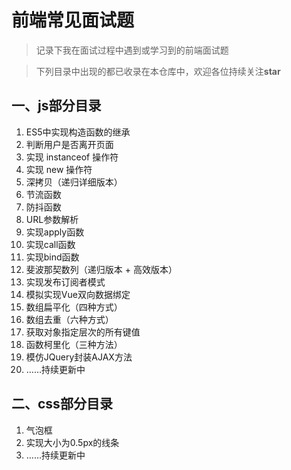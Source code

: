 # 前端常见面试题
> 记录下我在面试过程中遇到或学习到的前端面试题

> 下列目录中出现的都已收录在本仓库中，欢迎各位持续关注**star**

## 一、js部分目录
1.   ES5中实现构造函数的继承
2.   判断用户是否离开页面
3.   实现 instanceof 操作符
4.   实现 new 操作符
5.   深拷贝（递归详细版本）
6.   节流函数
7.   防抖函数
8.   URL参数解析
9.   实现apply函数
10.  实现call函数
11.  实现bind函数
12.  斐波那契数列（递归版本 + 高效版本）
13.  实现发布订阅者模式
14.  模拟实现Vue双向数据绑定
15.  数组扁平化（四种方式）
16.  数组去重（六种方式）
17.  获取对象指定层次的所有键值
18.  函数柯里化（三种方法）
19.  模仿JQuery封装AJAX方法
20.  ……持续更新中

## 二、css部分目录
1. 气泡框
2. 实现大小为0.5px的线条
3. ……持续更新中
